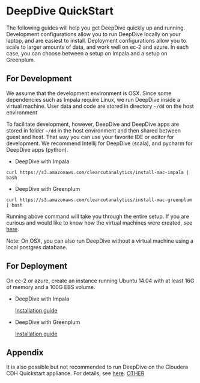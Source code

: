 # DeepDive QuickStart

The following guides will help you get DeepDive quickly up and running. Development configurations allow you to run DeepDive locally on your laptop, and are easiest to install. Deployment configurations allow you to scale to larger amounts of data, and work well on ec-2 and azure. In each case, you can choose between a setup on Impala and a setup on Greenplum.

## For Development

We assume that the development environment is OSX. Since some dependencies such as Impala require Linux, we run DeepDive inside a virtual machine. User data and code are stored in directory `~/dd` on the host environment

To facilitate development, however, DeepDive and DeepDive apps are stored in folder `~/dd` in the host environment and then shared between guest and host.
That way you can use your favorite IDE or editor for development. We recommend Intellij for DeepDive (scala), and pycharm for DeepDive apps (python).

* DeepDive with Impala  

```
curl https://s3.amazonaws.com/clearcutanalytics/install-mac-impala | bash
```

* DeepDive with Greenplum

```
curl https://s3.amazonaws.com/clearcutanalytics/install-mac-greenplum | bash
```

Running above command will take you through the entire setup. If you are curious and would like to know how the virtual machines were created, see [here](VMs.md).

Note: On OSX, you can also run DeepDive without a virtual machine using a local postgres database.

## For Deployment

On ec-2 or azure, create an instance running Ubuntu 14.04 with at least 16G of memory and a 100G EBS volume.

* DeepDive with Impala

  [Installation guide](DEPLOY_IMPALA.md)

* DeepDive with Greenplum

  [Installation guide](DEPLOY_GREENPLUM.md)

## Appendix

It is also possible but not recommended to run DeepDive on the Cloudera CDH Quickstart appliance. For details, see [here](VM_CLOUDERA_QUICKSTART.md).
[OTHER](OTHER.md)
